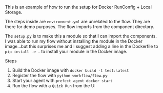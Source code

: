 This is an example of how to run the setup for Docker RunConfig + Local Storage.

The steps inside are `environment.yml` are unrelated to the flow. They are there for demo purposes. The flow imports from the component directory.

The `setup.py` is to make this a module so that I can import the components. I was able to run my flow without installing the module in the Docker image...but this surprises me and I suggest adding a line in the Dockerfile to `pip install -e .` to install your module in the Docker image.

Steps

1. Build the Docker image with `docker build -t test:latest`
2. Register the flow with `python workflow/flow.py`
3. Start your agent with `prefect agent docker start`
4. Run the flow with a `Quick Run` from the UI
